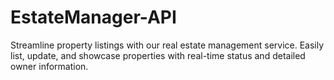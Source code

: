 # EstateManager-API
Streamline property listings with our real estate management service. Easily list, update, and showcase properties with real-time status and detailed owner information.
